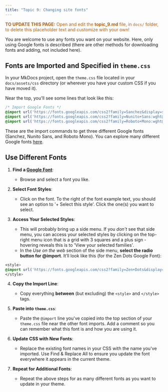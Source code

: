 ```yaml
---
title: "Topic 9: Changing site fonts"
---
```


<p style="color: #ba5e00"><b>TO UPDATE THIS PAGE:</b> Open and edit the <b>topic_9.md</b> file, in <code>docs/</code> folder, to delete this placeholder text and customize with your own!</p>

You are welcome to use any fonts you want on your website. Here, only using Google fonts is described (there are other methods for downloading fonts and adding, not included here).

## Fonts are Imported and Specified in `theme.css`

In your MkDocs project, open the `theme.css` file located in your `docs/assets/css` directory (or wherever you have your custom CSS if you have moved it).

Near the top, you'll see some lines that look like this:

```css
/* Import Google Fonts */
@import url('https://fonts.googleapis.com/css2?family=Sanchez&display=swap');
@import url('https://fonts.googleapis.com/css2?family=Nunito+Sans:wght@300;400&display=swap');
@import url('https://fonts.googleapis.com/css2?family=Roboto+Mono:wght@300;400&display=swap');

```

These are the import commands to get three different Google fonts (Sanchez, Nunito Sans, and Roboto Mono). You can explore many different Google fonts [here](https://fonts.google.com/).

## Use Different Fonts

1. **Find a [Google Font](https://fonts.google.com/)**:
   - Browse and select a font you like.

2. **Select Font Styles**:
   - Click on the font. To the right of the font example text, you should see an option to '+ Select this style'. Click the one(s) you want to select.

3. **Access Your Selected Styles**:
   - This will probably bring up a side menu. If you *don't* see that side menu, you can access your selected styles by clicking on the top-right menu icon that is a grid with 3 squares and a plus sign - hovering reveals this is to 'View your selected families'.
   - In the *Use on the web* section of the side menu, **select the radio button for @import**. It’ll look like this (for the Zen Dots Google Font):

```css
<style>
@import url('https://fonts.googleapis.com/css2?family=Zen+Dots&display=swap');
</style> 
```

4. **Copy the Import Line**:
   - Copy everything **between** (but excluding) the `<style>` and `</style>` tags.

5. **Paste into `theme.css`**:
   - Paste the `@import` line you've copied into the top section of your `theme.css` file near the other font imports. Add a comment so you can remember what this font is and how you are using it.

6. **Update CSS with New Fonts**:
   - Replace the existing font names in your CSS with the name you've imported. Use Find & Replace All to ensure you update the font everywhere it appears in the current theme.

7. **Repeat for Additional Fonts**:
   - Repeat the above steps for as many different fonts as you want to update in your theme.
